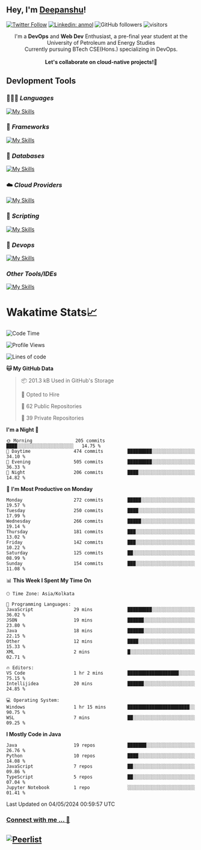 ## Hey, I'm [Deepanshu](https://bio.link/deepanshgk)!

[![Twitter Follow](https://img.shields.io/twitter/follow/deepanshuurawat?label=Follow)](https://twitter.com/intent/follow?screen_name=deepanshuurawat)
[![Linkedin: anmol](https://img.shields.io/badge/-deepanshu-blue?style=flat-square&logo=Linkedin&logoColor=white&link=https://www.linkedin.com/in/deepanshu-rawat6/)](https://www.linkedin.com/in/deepanshu-rawat6/)
![GitHub followers](https://img.shields.io/github/followers/deepanshu-rawat6?label=Follow&style=social)
![visitors](https://visitor-badge.laobi.icu/badge?page_id=deepanshu-rawat6.deepanshu-rawat6)


<div align="center">
I'm a <b>DevOps</b> and <b>Web Dev</b> Enthusiast, a pre-final year student at the University of Petroleum and Energy Studies <br> Currently pursuing BTech CSE(Hons.) specializing in DevOps.
</div>

<br>

<div align="center">
 <b>Let's collaborate on cloud-native projects!🚀</b>
</div>

## **Devlopment Tools**

### 🧑🏻‍💻 *Languages*
[![My Skills](https://skillicons.dev/icons?i=go,java,py,js,ts,html,css&theme=dark)](https://skillicons.dev)

### 🔎 *Frameworks*
[![My Skills](https://skillicons.dev/icons?i=nodejs,express&theme=dark)](https://skillicons.dev)

### 🛅 *Databases*
[![My Skills](https://skillicons.dev/icons?i=mysql,mongodb,postgres,prisma&theme=dark)](https://skillicons.dev)

### ☁️ *Cloud Providers*
[![My Skills](https://skillicons.dev/icons?i=aws,netlify&theme=dark)](https://skillicons.dev)

### 📜 *Scripting*
[![My Skills](https://skillicons.dev/icons?i=bash&theme=dark)](https://skillicons.dev)

### 👀 *Devops*
[![My Skills](https://skillicons.dev/icons?i=docker,kubernetes,githubactions,jenkins,grafana,prometheus&theme=dark)](https://skillicons.dev)

### *Other Tools/IDEs*
[![My Skills](https://skillicons.dev/icons?i=git,github,vscode,idea,maven&theme=dark)](https://skillicons.dev)

# Wakatime Stats📈

<!--START_SECTION:waka-->
![Code Time](http://img.shields.io/badge/Code%20Time-315%20hrs%208%20mins-blue)

![Profile Views](http://img.shields.io/badge/Profile%20Views-0-blue)

![Lines of code](https://img.shields.io/badge/From%20Hello%20World%20I%27ve%20Written-658.8%20thousand%20lines%20of%20code-blue)

**🐱 My GitHub Data** 

> 📦 201.3 kB Used in GitHub's Storage 
 > 
> 💼 Opted to Hire
 > 
> 📜 62 Public Repositories 
 > 
> 🔑 39 Private Repositories 
 > 
**I'm a Night 🦉** 

```text
🌞 Morning                205 commits         ████░░░░░░░░░░░░░░░░░░░░░   14.75 % 
🌆 Daytime                474 commits         █████████░░░░░░░░░░░░░░░░   34.10 % 
🌃 Evening                505 commits         █████████░░░░░░░░░░░░░░░░   36.33 % 
🌙 Night                  206 commits         ████░░░░░░░░░░░░░░░░░░░░░   14.82 % 
```
📅 **I'm Most Productive on Monday** 

```text
Monday                   272 commits         █████░░░░░░░░░░░░░░░░░░░░   19.57 % 
Tuesday                  250 commits         ████░░░░░░░░░░░░░░░░░░░░░   17.99 % 
Wednesday                266 commits         █████░░░░░░░░░░░░░░░░░░░░   19.14 % 
Thursday                 181 commits         ███░░░░░░░░░░░░░░░░░░░░░░   13.02 % 
Friday                   142 commits         ███░░░░░░░░░░░░░░░░░░░░░░   10.22 % 
Saturday                 125 commits         ██░░░░░░░░░░░░░░░░░░░░░░░   08.99 % 
Sunday                   154 commits         ███░░░░░░░░░░░░░░░░░░░░░░   11.08 % 
```


📊 **This Week I Spent My Time On** 

```text
🕑︎ Time Zone: Asia/Kolkata

💬 Programming Languages: 
JavaScript               29 mins             █████████░░░░░░░░░░░░░░░░   36.02 % 
JSON                     19 mins             ██████░░░░░░░░░░░░░░░░░░░   23.80 % 
Java                     18 mins             ██████░░░░░░░░░░░░░░░░░░░   22.15 % 
Other                    12 mins             ████░░░░░░░░░░░░░░░░░░░░░   15.33 % 
XML                      2 mins              █░░░░░░░░░░░░░░░░░░░░░░░░   02.71 % 

🔥 Editors: 
VS Code                  1 hr 2 mins         ███████████████████░░░░░░   75.15 % 
Intellijidea             20 mins             ██████░░░░░░░░░░░░░░░░░░░   24.85 % 

💻 Operating System: 
Windows                  1 hr 15 mins        ███████████████████████░░   90.75 % 
WSL                      7 mins              ██░░░░░░░░░░░░░░░░░░░░░░░   09.25 % 
```

**I Mostly Code in Java** 

```text
Java                     19 repos            ███████░░░░░░░░░░░░░░░░░░   26.76 % 
Python                   10 repos            ████░░░░░░░░░░░░░░░░░░░░░   14.08 % 
JavaScript               7 repos             ██░░░░░░░░░░░░░░░░░░░░░░░   09.86 % 
TypeScript               5 repos             ██░░░░░░░░░░░░░░░░░░░░░░░   07.04 % 
Jupyter Notebook         1 repo              ░░░░░░░░░░░░░░░░░░░░░░░░░   01.41 % 
```




 Last Updated on 04/05/2024 00:59:57 UTC
<!--END_SECTION:waka-->



### [Connect with me ... 💬](https://bio.link/deepanshgk) 
[![Peerlist](https://github-readme-badge.peerlist.io/api/deepanshurawat6?style=social)](https://peerlist.io/deepanshurawat6) 
---

<!--- 
![Snake animation](https://github.com/deepanshu-rawat6/deepanshu-rawat6/blob/output/github-contribution-grid-snake.svg)
---
--->

<!--- 
[![@deepanshurawat6's Holopin board](https://holopin.io/api/user/board?user=deepanshurawat6)](https://holopin.io/@deepanshurawat6)
---
--->
